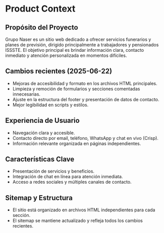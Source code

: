 # Product Context

## Propósito del Proyecto

Grupo Naser es un sitio web dedicado a ofrecer servicios funerarios y planes de previsión, dirigido principalmente a trabajadores y pensionados ISSSTE. El objetivo principal es brindar información clara, contacto inmediato y atención personalizada en momentos difíciles.

## Cambios recientes (2025-06-22)
- Mejoras de accesibilidad y formato en los archivos HTML principales.
- Limpieza y remoción de formularios y secciones comentadas innecesarias.
- Ajuste en la estructura del footer y presentación de datos de contacto.
- Mejor legibilidad en scripts y estilos.

## Experiencia de Usuario
- Navegación clara y accesible.
- Contacto directo por email, teléfono, WhatsApp y chat en vivo (Crisp).
- Información relevante organizada en páginas independientes.

## Características Clave
- Presentación de servicios y beneficios.
- Integración de chat en línea para atención inmediata.
- Acceso a redes sociales y múltiples canales de contacto.

## Sitemap y Estructura
- El sitio está organizado en archivos HTML independientes para cada sección.
- El sitemap se mantiene actualizado y refleja todos los cambios recientes.
